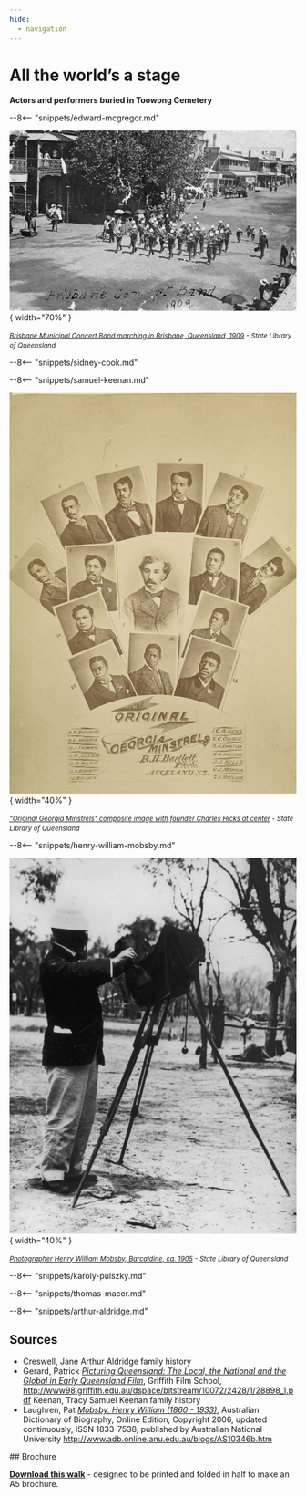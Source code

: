 ```yaml
---
hide:
  - navigation
---
```


# All the world’s a stage 

**Actors and performers buried in Toowong Cemetery**

<!-- IMAGE AND caption
Samuel Keenan, Member of the Original Georgia Minstrels
-->

<!--

??? Warning "To Do" 

    - Add cover image
    - Check walking order
    - Create and insert map with link to portion-section-plot explanation
    - Add directions
    - Add headstone photos
    - Create Bio pages
    - Add Bios to [Index](../bios/bio-index.md)
    
-->

<!-- 

???+ Example "Directions" 

    - walking directions
    
    ![image of headstone](?.jpg) 
    
-->

--8<-- "snippets/edward-mcgregor.md"


![](../assets/brisbane-municipal-band.jpg){ width="70%" }  

*<small>[Brisbane Municipal Concert Band marching in Brisbane, Queensland, 1909](http://onesearch.slq.qld.gov.au/permalink/f/1upgmng/slq_alma21220219350002061) - State Library of Queensland </small>* 

<!-- 

??? Example "Directions" 

    - walking directions
    
    ![image of headstone](?.jpg)    

-->

--8<-- "snippets/sidney-cook.md"

<!-- 

??? Example "Directions" 

    - walking directions
    
    ![image of headstone](?.jpg)    
    
-->

--8<-- "snippets/samuel-keenan.md"


![](../assets/original-georgia-minstrels.jpg){ width="40%" }  

*<small>["Original Georgia Minstrels" composite image with founder Charles Hicks at center](https://en.wikipedia.org/wiki/Brooker_and_Clayton%27s_Georgia_Minstrels) - State Library of Queensland </small>* 

<!-- 

??? Example "Directions" 

    - walking directions
    
    ![image of headstone](?.jpg)    

-->

--8<-- "snippets/henry-william-mobsby.md"


![](../assets/henry-william-mobsby.jpg){ width="40%" }  

*<small>[Photographer Henry William Mobsby, Barcaldine, ca. 1905](http://onesearch.slq.qld.gov.au/permalink/f/1upgmng/slq_alma21250438610002061) - State Library of Queensland </small>* 


<!-- 

??? Example "Directions" 

    - walking directions
    
    ![image of headstone](?.jpg)    
    
-->

--8<-- "snippets/karoly-pulszky.md"

<!-- 

??? Example "Directions" 

    - walking directions
    
    ![image of headstone](?.jpg)   

-->

--8<-- "snippets/thomas-macer.md"

<!-- 

??? Example "Directions" 

    - walking directions
    
    ![image of headstone](?.jpg)    

-->

--8<-- "snippets/arthur-aldridge.md"


<!-- 

??? Example "Directions" 

    - walking directions
    
    ![image of headstone](?.jpg)
    
-->
    
## Sources

- Creswell, Jane Arthur Aldridge family history
- Gerard, Patrick *[Picturing Queensland: The Local, the National and the Global in Early Queensland Film](http://www98.griffith.edu.au/dspace/bitstream/10072/2428/1/28898_1.pdf)*, Griffith Film School, http://www98.griffith.edu.au/dspace/bitstream/10072/2428/1/28898_1.pdf Keenan, Tracy Samuel Keenan family history
- Laughren, Pat *[Mobsby, Henry William (1860 - 1933)](https://adb.anu.edu.au/biography/mobsby-henry-william-13104)*, Australian Dictionary of Biography, Online Edition, Copyright 2006, updated continuously, ISSN 1833-7538, published by Australian National University http://www.adb.online.anu.edu.au/biogs/AS10346b.htm

<div class="noprint" markdown="1">
## Brochure

**[Download this walk](../assets/guides/actors.pdf)** - designed to be printed and folded in half to make an A5 brochure.

</div>

